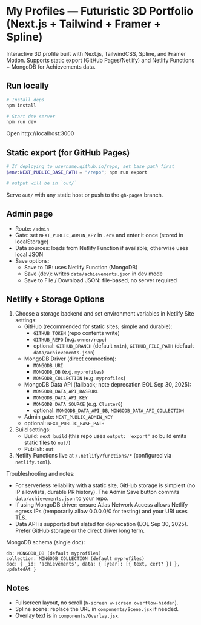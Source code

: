 # My Profiles — Futuristic 3D Portfolio (Next.js + Tailwind + Framer + Spline)

Interactive 3D profile built with Next.js, TailwindCSS, Spline, and Framer Motion. Supports static export (GitHub Pages/Netlify) and Netlify Functions + MongoDB for Achievements data.

## Run locally

```powershell
# Install deps
npm install

# Start dev server
npm run dev
```

Open http://localhost:3000

## Static export (for GitHub Pages)

```powershell
# If deploying to username.github.io/repo, set base path first
$env:NEXT_PUBLIC_BASE_PATH = "/repo"; npm run export

# output will be in `out/`
```

Serve `out/` with any static host or push to the `gh-pages` branch.

## Admin page
- Route: `/admin`
- Gate: set `NEXT_PUBLIC_ADMIN_KEY` in `.env` and enter it once (stored in localStorage)
- Data sources: loads from Netlify Function if available; otherwise uses local JSON
- Save options:
  - Save to DB: uses Netlify Function (MongoDB)
  - Save (dev): writes `data/achievements.json` in dev mode
  - Save to File / Download JSON: file-based, no server required

## Netlify + Storage Options
1) Choose a storage backend and set environment variables in Netlify Site settings:
	- GitHub (recommended for static sites; simple and durable):
	  - `GITHUB_TOKEN` (repo contents write)
	  - `GITHUB_REPO` (e.g. `owner/repo`)
	  - optional: `GITHUB_BRANCH` (default `main`), `GITHUB_FILE_PATH` (default `data/achievements.json`)
	- MongoDB Driver (direct connection):
	  - `MONGODB_URI`
	  - `MONGODB_DB` (e.g. `myprofiles`)
	  - `MONGODB_COLLECTION` (e.g. `myprofiles`)
	- MongoDB Data API (fallback; note deprecation EOL Sep 30, 2025):
	  - `MONGODB_DATA_API_BASEURL`
	  - `MONGODB_DATA_API_KEY`
	  - `MONGODB_DATA_SOURCE` (e.g. `Cluster0`)
	  - optional: `MONGODB_DATA_API_DB`, `MONGODB_DATA_API_COLLECTION`
	- Admin gate: `NEXT_PUBLIC_ADMIN_KEY`
	- optional: `NEXT_PUBLIC_BASE_PATH`
2) Build settings:
	- Build: `next build` (this repo uses `output: 'export'` so build emits static files to `out/`)
	- Publish: `out`
3) Netlify Functions live at `/.netlify/functions/*` (configured via `netlify.toml`).

Troubleshooting and notes:
- For serverless reliability with a static site, GitHub storage is simplest (no IP allowlists, durable PR history). The Admin Save button commits `data/achievements.json` to your repo.
- If using MongoDB driver: ensure Atlas Network Access allows Netlify egress IPs (temporarily allow 0.0.0.0/0 for testing) and your URI uses TLS.
- Data API is supported but slated for deprecation (EOL Sep 30, 2025). Prefer GitHub storage or the direct driver long term.

MongoDB schema (single doc):
```
db: MONGODB_DB (default myprofiles)
collection: MONGODB_COLLECTION (default myprofiles)
doc: { _id: 'achievements', data: { [year]: [{ text, cert? }] }, updatedAt }
```

## Notes
- Fullscreen layout, no scroll (`h-screen w-screen overflow-hidden`).
- Spline scene: replace the URL in `components/Scene.jsx` if needed.
- Overlay text is in `components/Overlay.jsx`.